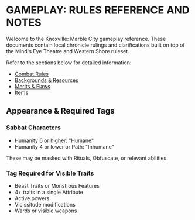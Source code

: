 # GAMEPLAY: RULES REFERENCE AND NOTES

Welcome to the Knoxville: Marble City gameplay reference. These documents contain local chronicle rulings and clarifications built on top of the Mind's Eye Theatre and Western Shore ruleset.

Refer to the sections below for detailed information:

- [Combat Rules](./COMBAT.md)
- [Backgrounds & Resources](./BACKGROUNDS.md)
- [Merits & Flaws](./MERITS-FLAWS.md)
- [Items](./ITEMS.md)

## Appearance & Required Tags

### Sabbat Characters
- Humanity 6 or higher: "Humane"
- Humanity 4 or lower or Path: "Inhumane"

These may be masked with Rituals, Obfuscate, or relevant abilities.

### Tag Required for Visible Traits
- Beast Traits or Monstrous Features
- 4+ traits in a single Attribute
- Active powers
- Vicissitude modifications
- Wards or visible weapons
